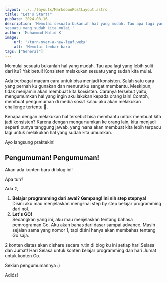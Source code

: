 ```yaml
---
layout: ../../layouts/MarkdownPostLayout.astro
title: "Let's Start!"
pubDate: 2024-08-16
description: 'Memulai sesuatu bukanlah hal yang mudah. Tau apa lagi yang lebih sulit dari itu? Yak betul! Konsisten melakukan
sesuatu yang sudah kita mulai.'
author: 'Muhammad Hafid K'
image:
    url: '/turn-over-a-new-leaf.webp'
    alt: 'Memulai lembar baru'
tags: ["General"]
---
```


Memulai sesuatu bukanlah hal yang mudah. Tau apa lagi yang lebih sulit dari itu? Yak betul! Konsisten melakukan
sesuatu yang sudah kita mulai.

Ada berbagai macam cara untuk bisa menjadi konsisten. Salah satu cara yang pernah ku gunakan dan menurut ku sangat membantu.
Meskipun, tidak menjamin akan membuat kita konsisten. Caranya tersebut yaitu, mengumumkan hal yang ingin aku lakukan kepada orang lain!
Contoh, membuat pengumuman di media sosial kalau aku akan melakukan challenge tertentu 🫣.

Kenapa dengan melakukan hal tersebut bisa membantu untuk membuat kita jadi konsisten? Karena dengan mengumumkan ke orang lain, kita
menjadi seperti punya tanggung jawab, yang mana akan membuat kita lebih terpacu lagi untuk melakukan hal yang sudah kita umumkan.

Ayo langsung praktekin!

## Pengumuman! Pengumuman!

Akan ada konten baru di blog ini!

Apa tuh?

Ada 2,
1. **Belajar programming dari awal? Gampang! Ini nih step stepnya!**\
    Disini aku mau menjelaskan mengenai step by step belajar programming dari nol.
2. **Let's GO!**\
    Sedangkan yang ini, aku mau menjelaskan tentang bahasa pemrograman Go. Aku akan bahas
    dari dasar sampai advance. Masih sejalan sama yang nomor 1, tapi disini hanya akan membahas
    tentang Go saja.

2 konten diatas akan dishare secara rutin di blog ku ini setiap hari Selasa dan Jumat!
Hari Selasa untuk konten belajar programming dan hari Jumat untuk konten Go.

Sekian pengumumannya :)

Adiós!
